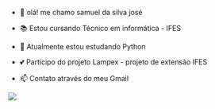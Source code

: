 - 👋 olá! me chamo samuel da silva josé
- 📚 Estou cursando Técnico em informática - IFES 
- 🌱 Atualmente estou estudando Python
- 💕 Participo do projeto Lampex - projeto de extensão IFES

- 📫 Contato através do meu Gmail
<div>
  <a href = "mailto:samueljob020@gmail.com"><img src="https://img.shields.io/badge/-Gmail-%23333?style=for-the-badge&logo=gmail&logoColor=white" target="_blank"></a>
